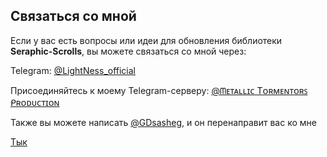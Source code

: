 ## Связаться со мной
Если у вас есть вопросы или идеи для обновления библиотеки **Seraphic-Scrolls**, вы можете связаться со мной через:

Telegram: [@LightNess_official](https://t.me/LightNess_official)

Присоединяйтесь к моему Telegram-серверу: [@ᗰᴇᴛᴀʟʟɪᴄ Tᴏʀᴍᴇɴᴛᴏʀꜱ ᑭʀᴏᴅᴜᴄᴛɪᴏɴ](https://t.me/Metallic_Tormentors_Production)

Также вы можете написать [@GDsasheg](https://t.me/GDsasheg), и он перенаправит вас ко мне



[Тык](https://t.me/bitgenstd)
